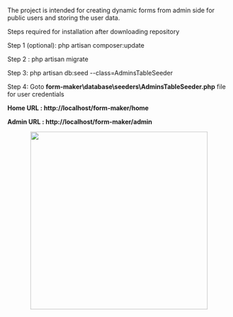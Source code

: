 The project is intended for creating dynamic forms from admin side for public users and storing the user data. 

Steps required for installation after downloading repository

Step 1 (optional): 
php artisan composer:update

Step 2 : 
php artisan migrate

Step 3: php artisan db:seed --class=AdminsTableSeeder

Step 4: Goto **form-maker\database\seeders\AdminsTableSeeder.php** file for user credentials

**Home URL : http://localhost/form-maker/home**

**Admin URL : http://localhost/form-maker/admin**

<p align="center"><a href="https://laravel.com" target="_blank"><img src="https://raw.githubusercontent.com/laravel/art/master/logo-lockup/5%20SVG/2%20CMYK/1%20Full%20Color/laravel-logolockup-cmyk-red.svg" width="400"></a></p>

